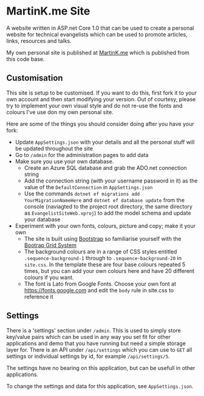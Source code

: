 # MartinK.me Site
A website written in ASP.net Core 1.0 that can be used to create a personal website for technical evangelists which can be used to promote articles, links, resources and talks. 

My own personal site is published at [MartinK.me](http://MartinK.me) which is published from this code base.

## Customisation
This site is setup to be customised. If you want to do this, first fork it to your own account and then start modifying your version. Out of courtesy, please try to implement your own visual style and do not re-use the fonts and colours I've use don my own personal site.

Here are some of the things you should consider doing after you have your fork:
* Update `AppSettings.json` with your details and all the personal stuff will be updated throughout the site
* Go to `/admin` for the administration pages to add data
* Make sure you use your own database. 
  * Create an Azure SQL database and grab the ADO.net connection string
  * Add the connection string (with your username password in it) as the value of the `DefaultConnection` in `AppSettings.json`
  * Use the commands `dotnet ef migrations add YourMigrationNameHere` and `dotnet ef database update` from the console (naviagted to the project root directory, the same directory as `EvangelistSiteWeb.xproj`) to add the model schema and update your database
* Experiment with your own fonts, colours, picture and copy; make it your own
  * The site is built using [Bootstrap](http://getbootstrap.com/) so familiarise yourself with the [Bootrap Grid System](http://getbootstrap.com/css/#grid)
  * The background colours are in a range of CSS styles entitled `.sequence-background-1` through to `.sequence-background-20` in `site.css`. In the template these are four base colours repeated 5 times, but you can add your own colours here and have 20 different colours if you want.
  * The font is Lato from Google Fonts. Choose your own font at https://fonts.google.com and edit the `body` rule in site.css to reference it

## Settings
There is a 'settings' section under `/admin`. This is used to simply store key/value pairs which can be used in any way you set fit for other applications and demo that you have running but need a simple storage layer for. There is an API under `/api/settings` which you can use to `GET` all settings or individual settings by id, for example `/api/settings/5`. 

The settings have no bearing on this application, but can be usefull in other applications.

To change the settings and data for this application, see `AppSettings.json`.
